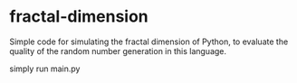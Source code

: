 # fractal-dimension
Simple code for simulating the fractal dimension of Python, to evaluate the quality of the random number generation in this language.

simply run main.py
